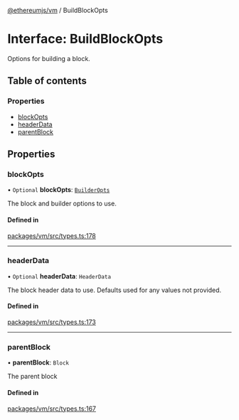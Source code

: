 [@ethereumjs/vm](../README.md) / BuildBlockOpts

# Interface: BuildBlockOpts

Options for building a block.

## Table of contents

### Properties

- [blockOpts](BuildBlockOpts.md#blockopts)
- [headerData](BuildBlockOpts.md#headerdata)
- [parentBlock](BuildBlockOpts.md#parentblock)

## Properties

### blockOpts

• `Optional` **blockOpts**: [`BuilderOpts`](BuilderOpts.md)

The block and builder options to use.

#### Defined in

[packages/vm/src/types.ts:178](https://github.com/ethereumjs/ethereumjs-monorepo/blob/master/packages/vm/src/types.ts#L178)

___

### headerData

• `Optional` **headerData**: `HeaderData`

The block header data to use.
Defaults used for any values not provided.

#### Defined in

[packages/vm/src/types.ts:173](https://github.com/ethereumjs/ethereumjs-monorepo/blob/master/packages/vm/src/types.ts#L173)

___

### parentBlock

• **parentBlock**: `Block`

The parent block

#### Defined in

[packages/vm/src/types.ts:167](https://github.com/ethereumjs/ethereumjs-monorepo/blob/master/packages/vm/src/types.ts#L167)
